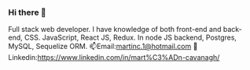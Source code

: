 ### Hi there 👋

<!--
**CavanaghMartin/CavanaghMartin** is a ✨ _special_ ✨ repository because its `README.md` (this file) appears on your GitHub profile.


Here are some ideas to get you started:

- 🔭 I’m currently working on ...
- 🌱 I’m currently learning ...
- 👯 I’m looking to collaborate on ...
- 🤔 I’m looking for help with ...
- 💬 Ask me about ...
- 📫 How to reach me: ...
- 😄 Pronouns: ...
- ⚡ Fun fact: ...
-->
Full stack web developer. I have knowledge of both front-end and back-end, CSS. JavaScript, React JS, Redux. In node JS backend, Postgres, MySQL, Sequelize ORM. 
📫Email:martinc.1@hotmail.com
💬Linkedin:https://www.linkedin.com/in/mart%C3%ADn-cavanagh/ 
